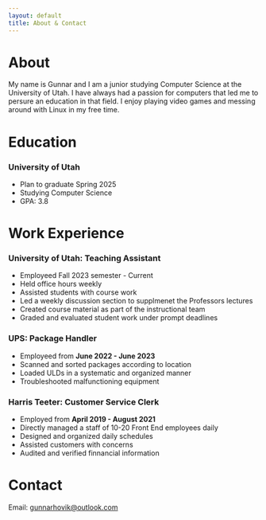 ```yaml
---
layout: default
title: About & Contact
---
```


# About
My name is Gunnar and I am a junior studying Computer Science at the University of Utah. I have always had a passion for computers that led me to persure an education in that field. I enjoy playing video games and messing around with Linux in my free time. 

# Education
### University of Utah
- Plan to graduate Spring 2025
- Studying Computer Science
- GPA: 3.8

# Work Experience
### University of Utah: Teaching Assistant
- Employeed Fall 2023 semester - Current
- Held office hours weekly
- Assisted students with course work
- Led a weekly discussion section to supplmenet the Professors lectures
- Created course material as part of the instructional team
- Graded and evaluated student work under prompt deadlines
### UPS: Package Handler
- Employeed from **June 2022 - June 2023**
- Scanned and sorted packages according to location
- Loaded ULDs in a systematic and organized manner
- Troubleshooted malfunctioning equipment
### Harris Teeter: Customer Service Clerk
- Employed from **April 2019 - August 2021**
- Directly managed a staff of 10-20 Front End employees daily
- Designed and organized daily schedules
- Assisted customers with concerns
- Audited and verified finnancial information



# Contact
Email: [gunnarhovik@outlook.com](mailto:gunnarhovik@outlook.com?subject=)
